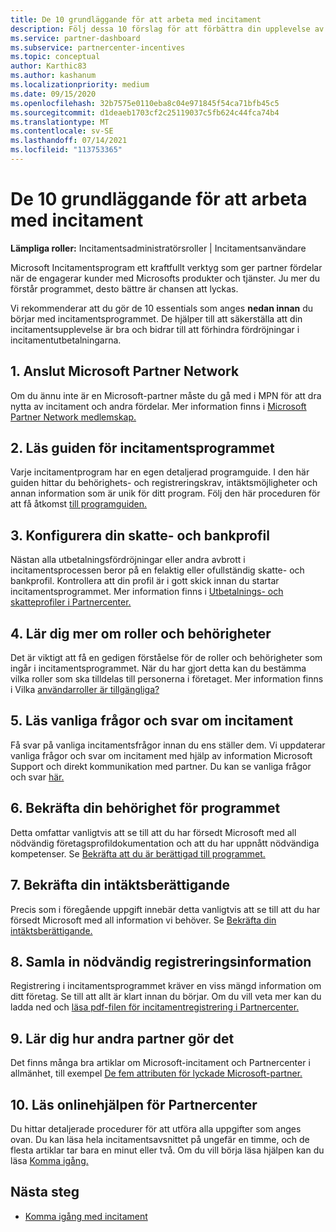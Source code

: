 ```yaml
---
title: De 10 grundläggande för att arbeta med incitament
description: Följ dessa 10 förslag för att förbättra din upplevelse av incitamentprogrammet och få utbetalning tidigare.
ms.service: partner-dashboard
ms.subservice: partnercenter-incentives
ms.topic: conceptual
author: Karthic83
ms.author: kashanum
ms.localizationpriority: medium
ms.date: 09/15/2020
ms.openlocfilehash: 32b7575e0110eba8c04e971845f54ca71bfb45c5
ms.sourcegitcommit: d1deaeb1703cf2c25119037c5fb624c44fca74b4
ms.translationtype: MT
ms.contentlocale: sv-SE
ms.lasthandoff: 07/14/2021
ms.locfileid: "113753365"
---
```

# <a name="the-10-essentials-for-working-with-incentives"></a>De 10 grundläggande för att arbeta med incitament

**Lämpliga roller:** Incitamentsadministratörsroller | Incitamentsanvändare

Microsoft Incitamentsprogram ett kraftfullt verktyg som ger partner fördelar när de engagerar kunder med Microsofts produkter och tjänster. Ju mer du förstår programmet, desto bättre är chansen att lyckas.

Vi rekommenderar att du gör de 10 essentials som anges **nedan innan** du börjar med incitamentsprogrammet. De hjälper till att säkerställa att din incitamentsupplevelse är bra och bidrar till att förhindra fördröjningar i incitamentutbetalningarna.

## <a name="1-join-the-microsoft-partner-network"></a>1. Anslut Microsoft Partner Network

Om du ännu inte är en Microsoft-partner måste du gå med i MPN för att dra nytta av incitament och andra fördelar. Mer information finns i [Microsoft Partner Network medlemskap.](https://partner.microsoft.com/membership)

## <a name="2-read-your-incentives-program-guide"></a>2. Läs guiden för incitamentsprogrammet

Varje incitamentprogram har en egen detaljerad programguide. I den här guiden hittar du behörighets- och registreringskrav, intäktsmöjligheter och annan information som är unik för ditt program. Följ den här proceduren för att få åtkomst [till programguiden.](incentives-determined-your-program-eligibility.md#determining-your-program-eligibility)

## <a name="3-set-up-your-tax-and-banking-profile"></a>3. Konfigurera din skatte- och bankprofil

Nästan alla utbetalningsfördröjningar eller andra avbrott i incitamentsprocessen beror på en felaktig eller ofullständig skatte- och bankprofil. Kontrollera att din profil är i gott skick innan du startar incitamentsprogrammet. Mer information finns i [Utbetalnings- och skatteprofiler i Partnercenter.](incentives-create-and-manage-your-payout-and-tax-profiles.md)

## <a name="4-learn-about-roles-and-permissions"></a>4. Lär dig mer om roller och behörigheter

Det är viktigt att få en gedigen förståelse för de roller och behörigheter som ingår i incitamentsprogrammet. När du har gjort detta kan du bestämma vilka roller som ska tilldelas till personerna i företaget. Mer information finns i Vilka [användarroller är tillgängliga?](incentives-faq.yml#what-user-roles-are-available-)

## <a name="5-review-the-incentives-faq"></a>5. Läs vanliga frågor och svar om incitament

Få svar på vanliga incitamentsfrågor innan du ens ställer dem. Vi uppdaterar vanliga frågor och svar om incitament med hjälp av information Microsoft Support och direkt kommunikation med partner. Du kan se vanliga frågor och svar [här.](incentives-faq.yml)

## <a name="6-confirm-your-program-eligibility"></a>6. Bekräfta din behörighet för programmet

Detta omfattar vanligtvis att se till att du har försedt Microsoft med all nödvändig företagsprofildokumentation och att du har uppnått nödvändiga kompetenser. Se [Bekräfta att du är berättigad till programmet.](incentives-determined-your-program-eligibility.md)

## <a name="7-confirm-your-earnings-eligibility"></a>7. Bekräfta din intäktsberättigande

Precis som i föregående uppgift innebär detta vanligtvis att se till att du har försedt Microsoft med all information vi behöver. Se [Bekräfta din intäktsberättigande.](incentives-confirm-your-earnings-eligibility.md)

## <a name="8-gather-the-necessary-enrollment-information"></a>8. Samla in nödvändig registreringsinformation

Registrering i incitamentsprogrammet kräver en viss mängd information om ditt företag. Se till att allt är klart innan du börjar. Om du vill veta mer kan du ladda ned och [läsa pdf-filen för incitamentregistrering i Partnercenter.](https://assetsprod.microsoft.com/partner-center-incentives-enrollment.pdf)

## <a name="9-learn-how-other-partners-do-it"></a>9. Lär dig hur andra partner gör det

Det finns många bra artiklar om Microsoft-incitament och Partnercenter i allmänhet, till exempel [De fem attributen för lyckade Microsoft-partner.](https://www.microsoft.com/en-us/us-partner-blog/2019/08/29/the-five-attributes-of-successful-microsoft-partners/)

## <a name="10-read-the-partner-center-online-help"></a>10. Läs onlinehjälpen för Partnercenter

Du hittar detaljerade procedurer för att utföra alla uppgifter som anges ovan. Du kan läsa hela incitamentsavsnittet på ungefär en timme, och de flesta artiklar tar bara en minut eller två. Om du vill börja läsa hjälpen kan du läsa [Komma igång.](incentives-get-started-intro.md)

## <a name="next-steps"></a>Nästa steg

- [Komma igång med incitament](incentives-get-started-intro.md)
